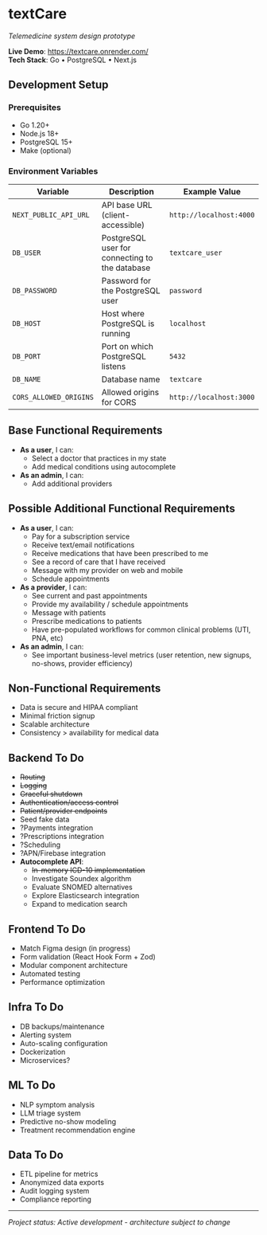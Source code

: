 # textCare
*Telemedicine system design prototype*

**Live Demo**: https://textcare.onrender.com/  
**Tech Stack**: Go • PostgreSQL • Next.js

## Development Setup

### Prerequisites
- Go 1.20+
- Node.js 18+
- PostgreSQL 15+
- Make (optional)

### Environment Variables

| Variable               | Description                                  | Example Value                          |
|------------------------|----------------------------------------------|----------------------------------------|
| `NEXT_PUBLIC_API_URL`  | API base URL (client-accessible)            | `http://localhost:4000`                |
| `DB_USER`              | PostgreSQL user for connecting to the database | `textcare_user` |
| `DB_PASSWORD`              | Password for the PostgreSQL user | `password` |
| `DB_HOST`              | Host where PostgreSQL is running | `localhost` |
| `DB_PORT`              | Port on which PostgreSQL listens | `5432` |
| `DB_NAME`              |Database name | `textcare` |
| `CORS_ALLOWED_ORIGINS` | Allowed origins for CORS                    | `http://localhost:3000`                |

## Base Functional Requirements
- **As a user**, I can:
  - Select a doctor that practices in my state
  - Add medical conditions using autocomplete
- **As an admin**, I can:
  - Add additional providers

## Possible Additional Functional Requirements
- **As a user**, I can:
  - Pay for a subscription service
  - Receive text/email notifications
  - Receive medications that have been prescribed to me
  - See a record of care that I have received
  - Message with my provider on web and mobile
  - Schedule appointments
- **As a provider**, I can:
  - See current and past appointments
  - Provide my availability / schedule appointments
  - Message with patients
  - Prescribe medications to patients
  - Have pre-populated workflows for common clinical problems (UTI, PNA, etc)
- **As an admin**, I can:
  - See important business-level metrics (user retention, new signups, no-shows, provider efficiency)

## Non-Functional Requirements
- Data is secure and HIPAA compliant
- Minimal friction signup
- Scalable architecture
- Consistency > availability for medical data

## Backend To Do

- <s>Routing</s>
- <s>Logging</s>
- <s>Graceful shutdown</s>
- <s>Authentication/access control</s>
- <s>Patient/provider endpoints</s>
- Seed fake data
- ?Payments integration
- ?Prescriptions integration
- ?Scheduling
- ?APN/Firebase integration
- **Autocomplete API**:
  - <s>In-memory ICD-10 implementation</s>
  - Investigate Soundex algorithm
  - Evaluate SNOMED alternatives
  - Explore Elasticsearch integration
  - Expand to medication search

## Frontend To Do

- Match Figma design (in progress)
- Form validation (React Hook Form + Zod)
- Modular component architecture
- Automated testing
- Performance optimization

## Infra To Do

- DB backups/maintenance
- Alerting system
- Auto-scaling configuration
- Dockerization
- Microservices?

## ML To Do

- NLP symptom analysis
- LLM triage system
- Predictive no-show modeling
- Treatment recommendation engine

## Data To Do

- ETL pipeline for metrics
- Anonymized data exports
- Audit logging system
- Compliance reporting

---

*Project status: Active development - architecture subject to change*
